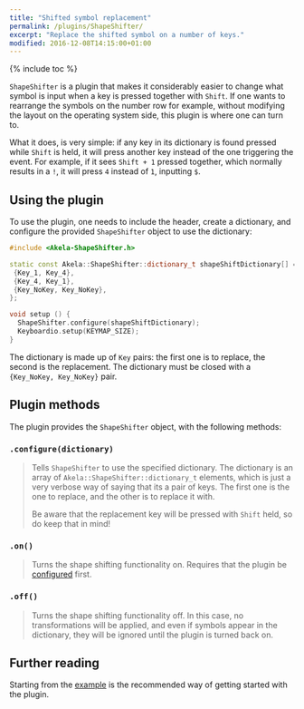 ```yaml
---
title: "Shifted symbol replacement"
permalink: /plugins/ShapeShifter/
excerpt: "Replace the shifted symbol on a number of keys."
modified: 2016-12-08T14:15:00+01:00
---
```


{% include toc %}

`ShapeShifter` is a plugin that makes it considerably easier to change what
symbol is input when a key is pressed together with `Shift`. If one wants to
rearrange the symbols on the number row for example, without modifying the
layout on the operating system side, this plugin is where one can turn to.

What it does, is very simple: if any key in its dictionary is found pressed
while `Shift` is held, it will press another key instead of the one triggering
the event. For example, if it sees `Shift + 1` pressed together, which normally
results in a `!`, it will press `4` instead of `1`, inputting `$`.

## Using the plugin

To use the plugin, one needs to include the header, create a dictionary, and
configure the provided `ShapeShifter` object to use the dictionary:

```c++
#include <Akela-ShapeShifter.h>

static const Akela::ShapeShifter::dictionary_t shapeShiftDictionary[] = {
 {Key_1, Key_4},
 {Key_4, Key_1},
 {Key_NoKey, Key_NoKey},
};

void setup () {
  ShapeShifter.configure(shapeShiftDictionary);
  Keyboardio.setup(KEYMAP_SIZE);
}
```

The dictionary is made up of `Key` pairs: the first one is to replace, the
second is the replacement. The dictionary must be closed with a `{Key_NoKey,
Key_NoKey}` pair.

## Plugin methods

The plugin provides the `ShapeShifter` object, with the following methods:

### `.configure(dictionary)`

> Tells `ShapeShifter` to use the specified dictionary. The dictionary is an
> array of `Akela::ShapeShifter::dictionary_t` elements, which is just a very
> verbose way of saying that its a pair of keys. The first one is the one to
> replace, and the other is to replace it with.
>
> Be aware that the replacement key will be pressed with `Shift` held, so do
> keep that in mind!

### `.on()`

> Turns the shape shifting functionality on. Requires that the plugin
> be [configured](#configuredictionary) first.

### `.off()`

> Turns the shape shifting functionality off. In this case, no transformations
> will be applied, and even if symbols appear in the dictionary, they will be
> ignored until the plugin is turned back on.

## Further reading

Starting from the [example][plugin:example] is the recommended way of getting
started with the plugin.

 [plugin:example]: https://github.com/algernon/Akela/blob/master/lib/Akela-ShapeShifter/examples/ShapeShifter/ShapeShifter.ino

